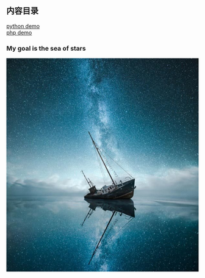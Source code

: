 ## 内容目录
[python demo](https://github.com/sky19890315/PHP-MYSQL-JS/tree/master/sky-python)
<br>
[php demo](https://github.com/sky19890315/PHP-MYSQL-JS/tree/master/demo)
<br>
### My goal is the sea of stars
![image](https://github.com/sky19890315/PHP-MYSQL-JS/blob/master/img/sea.jpeg)
